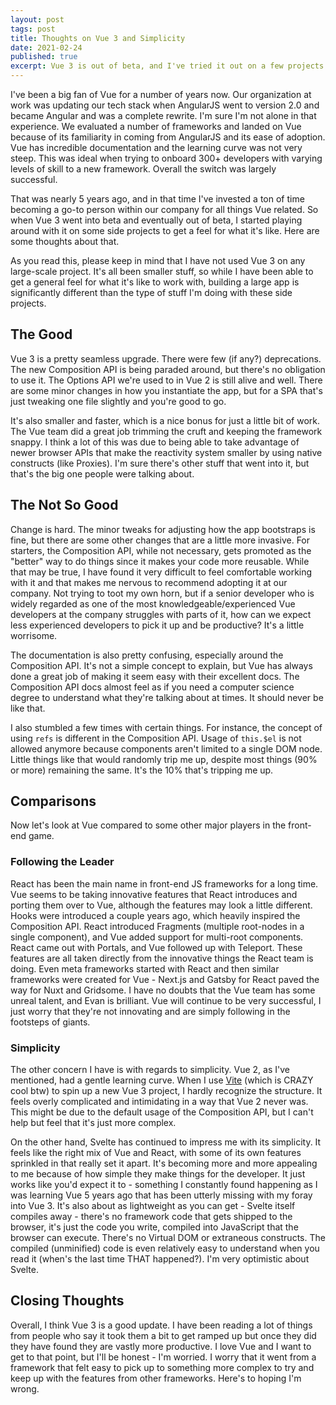 ```yaml
---
layout: post
tags: post
title: Thoughts on Vue 3 and Simplicity
date: 2021-02-24
published: true
excerpt: Vue 3 is out of beta, and I've tried it out on a few projects. Here are some early thoughts.
---
```


I've been a big fan of Vue for a number of years now. Our organization at work was updating our tech stack when AngularJS went to version 2.0 and became Angular and was a complete rewrite. I'm sure I'm not alone in that experience. We evaluated a number of frameworks and landed on Vue because of its familiarity in coming from AngularJS and its ease of adoption. Vue has incredible documentation and the learning curve was not very steep. This was ideal when trying to onboard 300+ developers with varying levels of skill to a new framework. Overall the switch was largely successful.

That was nearly 5 years ago, and in that time I've invested a ton of time becoming a go-to person within our company for all things Vue related. So when Vue 3 went into beta and eventually out of beta, I started playing around with it on some side projects to get a feel for what it's like. Here are some thoughts about that.

<div class="not-prose my-12">
    <div class="border border-yellow-500 dark:border-yellow-600 rounded-md bg-yellow-100 dark:bg-yellow-700 dark:bg-opacity-10 px-4 py-6 lg:p-6">
        <div class="flex">
            <div class="ml-3 text-yellow-800 dark:text-yellow-500 text-base lg:text-2xl !leading-loose">
            <p>As you read this, please keep in mind that I have not used Vue 3 on any large-scale project. It's all been smaller stuff, so while I have been able to get a general feel for what it's like to work with, building a large app is significantly different than the type of stuff I'm doing with these side projects.</p>
            </div>
        </div>
    </div>
</div>

## The Good

Vue 3 is a pretty seamless upgrade. There were few (if any?) deprecations. The new Composition API is being paraded around, but there's no obligation to use it. The Options API we're used to in Vue 2 is still alive and well. There are some minor changes in how you instantiate the app, but for a SPA that's just tweaking one file slightly and you're good to go.

It's also smaller and faster, which is a nice bonus for just a little bit of work. The Vue team did a great job trimming the cruft and keeping the framework snappy. I think a lot of this was due to being able to take advantage of newer browser APIs that make the reactivity system smaller by using native constructs (like Proxies). I'm sure there's other stuff that went into it, but that's the big one people were talking about.

## The Not So Good

Change is hard. The minor tweaks for adjusting how the app bootstraps is fine, but there are some other changes that are a little more invasive. For starters, the Composition API, while not necessary, gets promoted as the "better" way to do things since it makes your code more reusable. While that may be true, I have found it very difficult to feel comfortable working with it and that makes me nervous to recommend adopting it at our company. Not trying to toot my own horn, but if a senior developer who is widely regarded as one of the most knowledgeable/experienced Vue developers at the company struggles with parts of it, how can we expect less experienced developers to pick it up and be productive? It's a little worrisome.

The documentation is also pretty confusing, especially around the Composition API. It's not a simple concept to explain, but Vue has always done a great job of making it seem easy with their excellent docs. The Composition API docs almost feel as if you need a computer science degree to understand what they're talking about at times. It should never be like that.

I also stumbled a few times with certain things. For instance, the concept of using `refs` is different in the Composition API. Usage of `this.$el` is not allowed anymore because components aren't limited to a single DOM node. Little things like that would randomly trip me up, despite most things (90% or more) remaining the same. It's the 10% that's tripping me up.

## Comparisons

Now let's look at Vue compared to some other major players in the front-end game.

### Following the Leader

React has been the main name in front-end JS frameworks for a long time. Vue seems to be taking innovative features that React introduces and porting them over to Vue, although the features may look a little different. Hooks were introduced a couple years ago, which heavily inspired the Composition API. React introduced Fragments (multiple root-nodes in a single component), and Vue added support for multi-root components. React came out with Portals, and Vue followed up with Teleport. These features are all taken directly from the innovative things the React team is doing. Even meta frameworks started with React and then similar frameworks were created for Vue - Next.js and Gatsby for React paved the way for Nuxt and Gridsome. I have no doubts that the Vue team has some unreal talent, and Evan is brilliant. Vue will continue to be very successful, I just worry that they're not innovating and are simply following in the footsteps of giants.

### Simplicity

The other concern I have is with regards to simplicity. Vue 2, as I've mentioned, had a gentle learning curve. When I use [Vite](https://vitejs.dev) (which is CRAZY cool btw) to spin up a new Vue 3 project, I hardly recognize the structure. It feels overly complicated and intimidating in a way that Vue 2 never was. This might be due to the default usage of the Composition API, but I can't help but feel that it's just more complex.

On the other hand, Svelte has continued to impress me with its simplicity. It feels like the right mix of Vue and React, with some of its own features sprinkled in that really set it apart. It's becoming more and more appealing to me because of how simple they make things for the developer. It just works like you'd expect it to - something I constantly found happening as I was learning Vue 5 years ago that has been utterly missing with my foray into Vue 3. It's also about as lightweight as you can get - Svelte itself compiles away - there's no framework code that gets shipped to the browser, it's just the code you write, compiled into JavaScript that the browser can execute. There's no Virtual DOM or extraneous constructs. The compiled (unminified) code is even relatively easy to understand when you read it (when's the last time THAT happened?). I'm very optimistic about Svelte.

## Closing Thoughts

Overall, I think Vue 3 is a good update. I have been reading a lot of things from people who say it took them a bit to get ramped up but once they did they have found they are vastly more productive. I love Vue and I want to get to that point, but I'll be honest - I'm worried. I worry that it went from a framework that felt easy to pick up to something more complex to try and keep up with the features from other frameworks. Here's to hoping I'm wrong.

